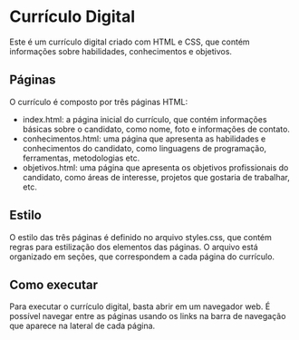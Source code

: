 <!DOCTYPE html>
<html lang="pt-BR">
<head>
	<meta charset="UTF-8">
</head>
<body>
	<h1>Currículo Digital</h1>
	    <p>Este é um currículo digital criado com HTML e CSS, que contém informações sobre habilidades, conhecimentos e objetivos.</p>
        <h2>Páginas</h2>
<p>O currículo é composto por três páginas HTML:</p>
<ul>
	<li>index.html: a página inicial do currículo, que contém informações básicas sobre o candidato, como nome, foto e informações de contato.</li>
	<li>conhecimentos.html: uma página que apresenta as habilidades e conhecimentos do candidato, como linguagens de programação, ferramentas, metodologias etc.</li>
	<li>objetivos.html: uma página que apresenta os objetivos profissionais do candidato, como áreas de interesse, projetos que gostaria de trabalhar, etc.</li>
</ul>

<h2>Estilo</h2>
<p>O estilo das três páginas é definido no arquivo styles.css, que contém regras para estilização dos elementos das páginas. O arquivo está organizado em seções, que correspondem a cada página do currículo.</p>

<h2>Como executar</h2>
<p>Para executar o currículo digital, basta abrir em um navegador web. É possível navegar entre as páginas usando os links na barra de navegação que aparece na lateral de cada página.</p>

</body>
</html>
